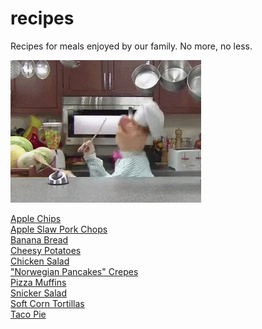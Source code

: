 recipes
=======
Recipes for meals enjoyed by our family. No more, no less.

![chef](chef.gif?raw=true, "Swedish Chef")

[Apple Chips](apple-chips.md)  
[Apple Slaw Pork Chops](apple-slaw.md)  
[Banana Bread](banana-bread.md)  
[Cheesy Potatoes](cheesy-potatoes.md)  
[Chicken Salad](chicken-salad.md)  
["Norwegian Pancakes" Crepes](norwegian-pancakes.md)  
[Pizza Muffins](pizza-muffins.md)  
[Snicker Salad](snicker-salad.md)  
[Soft Corn Tortillas](soft-corn-tortillas.md)  
[Taco Pie](taco-pie.md)  
